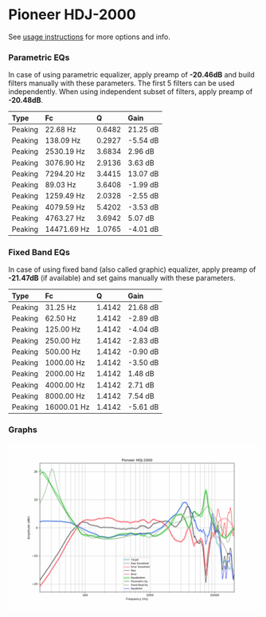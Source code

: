 # Pioneer HDJ-2000
See [usage instructions](https://github.com/jaakkopasanen/AutoEq#usage) for more options and info.

### Parametric EQs
In case of using parametric equalizer, apply preamp of **-20.46dB** and build filters manually
with these parameters. The first 5 filters can be used independently.
When using independent subset of filters, apply preamp of **-20.48dB**.

| Type    | Fc          |      Q | Gain     |
|:--------|:------------|:-------|:---------|
| Peaking | 22.68 Hz    | 0.6482 | 21.25 dB |
| Peaking | 138.09 Hz   | 0.2927 | -5.54 dB |
| Peaking | 2530.19 Hz  | 3.6834 | 2.96 dB  |
| Peaking | 3076.90 Hz  | 2.9136 | 3.63 dB  |
| Peaking | 7294.20 Hz  | 3.4415 | 13.07 dB |
| Peaking | 89.03 Hz    | 3.6408 | -1.99 dB |
| Peaking | 1259.49 Hz  | 2.0328 | -2.55 dB |
| Peaking | 4079.59 Hz  | 5.4202 | -3.53 dB |
| Peaking | 4763.27 Hz  | 3.6942 | 5.07 dB  |
| Peaking | 14471.69 Hz | 1.0765 | -4.01 dB |

### Fixed Band EQs
In case of using fixed band (also called graphic) equalizer, apply preamp of **-21.47dB**
(if available) and set gains manually with these parameters.

| Type    | Fc          |      Q | Gain     |
|:--------|:------------|:-------|:---------|
| Peaking | 31.25 Hz    | 1.4142 | 21.68 dB |
| Peaking | 62.50 Hz    | 1.4142 | -2.89 dB |
| Peaking | 125.00 Hz   | 1.4142 | -4.04 dB |
| Peaking | 250.00 Hz   | 1.4142 | -2.83 dB |
| Peaking | 500.00 Hz   | 1.4142 | -0.90 dB |
| Peaking | 1000.00 Hz  | 1.4142 | -3.50 dB |
| Peaking | 2000.00 Hz  | 1.4142 | 1.48 dB  |
| Peaking | 4000.00 Hz  | 1.4142 | 2.71 dB  |
| Peaking | 8000.00 Hz  | 1.4142 | 7.54 dB  |
| Peaking | 16000.01 Hz | 1.4142 | -5.61 dB |

### Graphs
![](./Pioneer%20HDJ-2000.png)